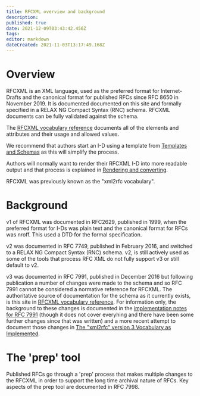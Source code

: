 ```yaml
---
title: RFCXML overview and background
description: 
published: true
date: 2021-12-09T03:43:42.456Z
tags: 
editor: markdown
dateCreated: 2021-11-03T13:17:49.168Z
---
```


# Overview
RFCXML is an XML language, used as the preferred format for Internet-Drafts and the canonical format for published RFCs since RFC 8650 in November 2019.  It is documented documented on this site and formally specified in a RELAX NG Compact Syntax (RNC) schema. RFCXML documents can be fully validated against the schema.

The [RFCXML vocabulary reference](/rfcxml-vocabulary) documents all of the elements and attributes and their usage and allowed values.  

We recommend that authors start an I-D using a template from [Templates and Schemas](/templates-and-schemas) as this will simplify the process.

Authors will normally want to render their RFCXML I-D into more readable output and that process is explained in [Rendering and converting](/rendering-and-converting).

RFCXML was previously known as the "xml2rfc vocabulary".

# Background
v1 of RFCXML was documented in RFC2629, published in 1999, when the preferred format for I-Ds was plain text and the canonical format for RFCs was nroff.  This used a DTD for the formal specification.

v2 was documented in RFC 7749, published in February 2016, and switched to a RELAX NG Compact Syntax (RNC) schema.  v2, is still actively used as some of the tools that process RFC XML do not fully support v3 or still default to v2. 

v3 was documented in RFC 7991, published in December 2016 but following publication a number of changes were made to the schema and so RFC 7991 cannot be considered a normative reference for RFCXML. The authoritative source of documentation for the schema as it currently exists, is this site in [RFCXML vocabulary reference](/rfcxml-vocabulary).  For information only, the background to these changes is documented in the [implementation notes for RFC 7991](https://datatracker.ietf.org/doc/html/draft-levkowetz-xml2rfc-v3-implementation-notes-11) (though it does not cover everyhing and there have been some further changes since that was written) and a more recent attempt to document those changes in [The "xml2rfc" version 3 Vocabulary as Implemented](https://datatracker.ietf.org/doc/draft-irse-draft-irse-xml2rfcv3-implemented/).

# The 'prep' tool

Published RFCs go through a 'prep' process that makes multiple changes to the RFCXML in order to support the long time archival nature of RFCs.  Key aspects of the prep tool are documented in RFC 7998.  
